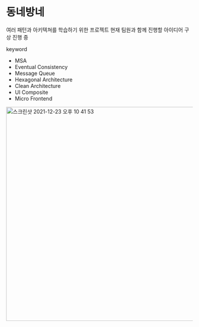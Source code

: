 # 동네방네

여러 패턴과 아키텍쳐를 학습하기 위한 프로젝트
현재 팀원과 함께 진행할 아이디어 구상 진행 중

keyword
- MSA
- Eventual Consistency
- Message Queue
- Hexagonal Architecture
- Clean Architecture
- UI Composite
- Micro Frontend


<img width="576" alt="스크린샷 2021-12-23 오후 10 41 53" src="https://user-images.githubusercontent.com/22608825/147248764-f1503117-02f6-497b-bac3-00616b2ccabf.png">
